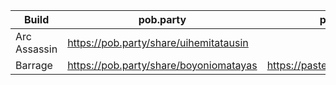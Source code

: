 Build | pob.party | pastebin
--- | --- | ---
Arc Assassin | https://pob.party/share/uihemitatausin |
Barrage |https://pob.party/share/boyoniomatayas| https://pastebin.com/ck7jaw5d
